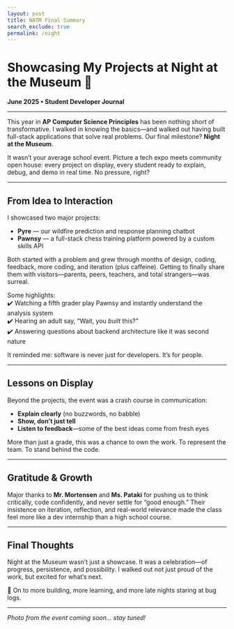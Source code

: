 ```yaml
---
layout: post
title: NATM Final Summary
search_exclude: true
permalink: /night
---
```


# Showcasing My Projects at Night at the Museum 🎉

**June 2025 • Student Developer Journal**

---

This year in **AP Computer Science Principles** has been nothing short of transformative. I walked in knowing the basics—and walked out having built full-stack applications that solve real problems. Our final milestone? **Night at the Museum**.

It wasn’t your average school event. Picture a tech expo meets community open house: every project on display, every student ready to explain, debug, and demo in real time. No pressure, right?

---

## From Idea to Interaction

I showcased two major projects:  
- **Pyre** — our wildfire prediction and response planning chatbot  
- **Pawnsy** — a full-stack chess training platform powered by a custom skills API

Both started with a problem and grew through months of design, coding, feedback, more coding, and iteration (plus caffeine). Getting to finally share them with visitors—parents, peers, teachers, and total strangers—was surreal.

Some highlights:  
✔️ Watching a fifth grader play Pawnsy and instantly understand the analysis system  
✔️ Hearing an adult say, “Wait, you *built* this?”  
✔️ Answering questions about backend architecture like it was second nature  

It reminded me: software is never just for developers. It’s for people.

---

## Lessons on Display

Beyond the projects, the event was a crash course in communication:
- **Explain clearly** (no buzzwords, no babble)  
- **Show, don’t just tell**  
- **Listen to feedback**—some of the best ideas come from fresh eyes  

More than just a grade, this was a chance to own the work. To represent the team. To stand behind the code.

---

## Gratitude & Growth

Major thanks to **Mr. Mortensen** and **Ms. Pataki** for pushing us to think critically, code confidently, and never settle for “good enough.” Their insistence on iteration, reflection, and real-world relevance made the class feel more like a dev internship than a high school course.

---

## Final Thoughts

Night at the Museum wasn’t just a showcase. It was a celebration—of progress, persistence, and possibility. I walked out not just proud of the work, but excited for what’s next.

🚀 On to more building, more learning, and more late nights staring at bug logs.

---

*Photo from the event coming soon... stay tuned!*
